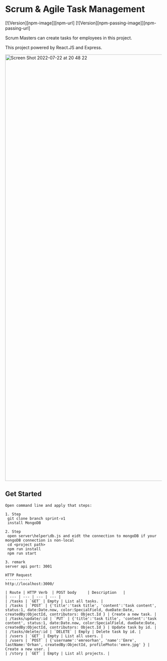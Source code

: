 # Scrum & Agile Task Management

[![Version][npm-image]][npm-url] [![Version][npm-passing-image]][npm-passing-url]


Scrum Masters can create tasks for employees in this project.

This project powered by React.JS and Express.

<img width="1372" alt="Screen Shot 2022-07-22 at 20 48 22" src="https://user-images.githubusercontent.com/17215194/180496257-2b149546-d254-4a27-a6e8-4669054ce143.png">


Get Started
-----------

```
Open command line and apply that steps:

1. Step
 git clone branch sprint-v1
 install MongoDB

2. Step
 open server\helper\db.js and eidt the connection to mongoDB if your mongoDB connection is non-local
 cd <project path>
 npm run install
 npm run start  

3. remark
server api port: 3001

HTTP Request
-----------
http://localhost:3000/

| Route | HTTP Verb	 | POST body	 | Description	 |
| --- | --- | --- | --- |
| /tasks | `GET` | Empty | List all tasks. |
| /tasks | `POST` | {'title':'task title', 'content':'task content', status:1, date:Date.now, color:SpecialField, dueDate:Date, createdBy:ObjectId, contributors: Object.Id } | Create a new task. |
| /tasks/update/:id | `PUT` | {'title':'task title', 'content':'task content', status:1, date:Date.now, color:SpecialField, dueDate:Date, createdBy:ObjectId, contributors: Object.Id } | Update task by id. |
| /tasks/delete/:id | `DELETE` | Empty | Delete task by id. |
| /users | `GET` | Empty | List all users. |
| /users | `POST` | {'username':'emreorhan', 'name':'Emre', lastName:'Orhan', createdBy:ObjectId, profilePhoto:'emre.jpg' } | Create a new user. |
| /story | `GET` | Empty | List all projects. |
  



